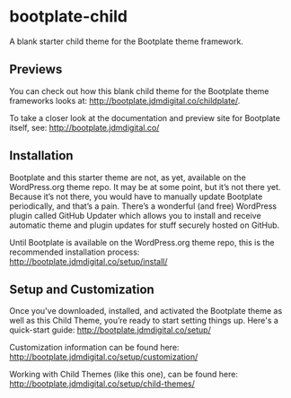 # bootplate-child
A blank starter child theme for the Bootplate theme framework.

## Previews
You can check out how this blank child theme for the Bootplate theme frameworks looks at: http://bootplate.jdmdigital.co/childplate/.  

To take a closer look at the documentation and preview site for Bootplate itself, see: http://bootplate.jdmdigital.co/

## Installation
Bootplate and this starter theme are not, as yet, available on the WordPress.org theme repo.  It may be at some point, but it’s not there yet.  Because it’s not there, you would have to manually update Bootplate periodically, and that’s a pain.  There’s a wonderful (and free) WordPress plugin called GitHub Updater which allows you to install and receive automatic theme and plugin updates for stuff securely hosted on GitHub.

Until Bootplate is available on the WordPress.org theme repo, this is the recommended installation process: http://bootplate.jdmdigital.co/setup/install/

## Setup and Customization
Once you've downloaded, installed, and activated the Bootplate theme as well as this Child Theme, you’re ready to start setting things up.  Here's a quick-start guide: http://bootplate.jdmdigital.co/setup/

Customization information can be found here: http://bootplate.jdmdigital.co/setup/customization/

Working with Child Themes (like this one), can be found here:  http://bootplate.jdmdigital.co/setup/child-themes/
